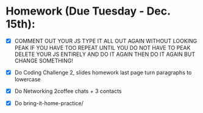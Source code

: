 # Homework (Due Tuesday - Dec. 15th):

- [x] COMMENT OUT YOUR JS
TYPE IT ALL OUT AGAIN WITHOUT LOOKING
PEAK IF YOU HAVE TOO
REPEAT UNTIL YOU DO NOT HAVE TO PEAK
DELETE YOUR JS ENTIRELY
AND DO IT AGAIN
THEN DO IT AGAIN BUT CHANGE SOMETHING!

- [x] Do Coding Challenge 2, slides homework last page turn paragraphs to lowercase
- [x] Do Networking 2coffee chats + 3 contacts
- [x] Do bring-it-home-practice/
